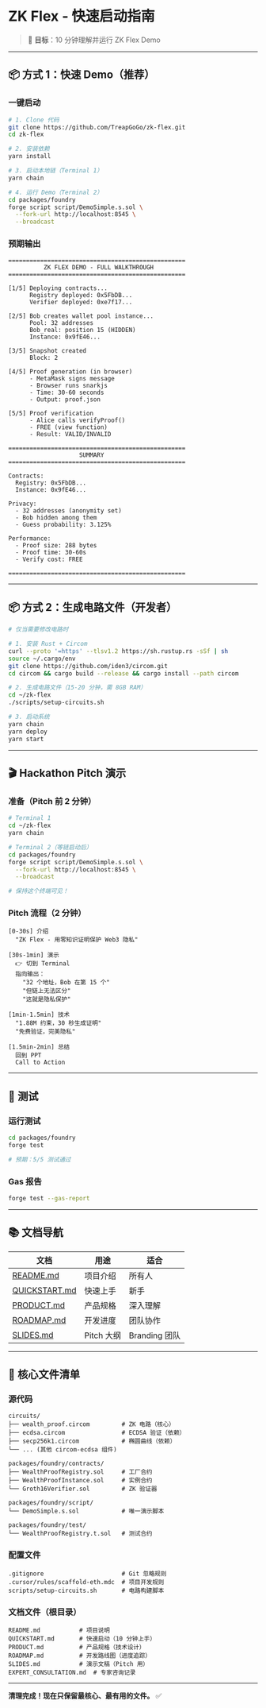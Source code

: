 # ZK Flex - 快速启动指南

> 🎯 **目标**：10 分钟理解并运行 ZK Flex Demo

---

## 📦 方式 1：快速 Demo（推荐）

### 一键启动

```bash
# 1. Clone 代码
git clone https://github.com/TreapGoGo/zk-flex.git
cd zk-flex

# 2. 安装依赖
yarn install

# 3. 启动本地链（Terminal 1）
yarn chain

# 4. 运行 Demo（Terminal 2）
cd packages/foundry
forge script script/DemoSimple.s.sol \
  --fork-url http://localhost:8545 \
  --broadcast
```

### 预期输出

```
==================================================
          ZK FLEX DEMO - FULL WALKTHROUGH        
==================================================

[1/5] Deploying contracts...
      Registry deployed: 0x5FbDB...
      Verifier deployed: 0xe7f17...

[2/5] Bob creates wallet pool instance...
      Pool: 32 addresses
      Bob_real: position 15 (HIDDEN)
      Instance: 0x9fE46...

[3/5] Snapshot created
      Block: 2

[4/5] Proof generation (in browser)
      - MetaMask signs message
      - Browser runs snarkjs
      - Time: 30-60 seconds
      - Output: proof.json

[5/5] Proof verification
      - Alice calls verifyProof()
      - FREE (view function)
      - Result: VALID/INVALID

==================================================
                    SUMMARY                       
==================================================

Contracts:
  Registry: 0x5FbDB...
  Instance: 0x9fE46...

Privacy:
  - 32 addresses (anonymity set)
  - Bob hidden among them
  - Guess probability: 3.125%

Performance:
  - Proof size: 288 bytes
  - Proof time: 30-60s
  - Verify cost: FREE

==================================================
```

---

## 📦 方式 2：生成电路文件（开发者）

```bash
# 仅当需要修改电路时

# 1. 安装 Rust + Circom
curl --proto '=https' --tlsv1.2 https://sh.rustup.rs -sSf | sh
source ~/.cargo/env
git clone https://github.com/iden3/circom.git
cd circom && cargo build --release && cargo install --path circom

# 2. 生成电路文件（15-20 分钟，需 8GB RAM）
cd ~/zk-flex
./scripts/setup-circuits.sh

# 3. 启动系统
yarn chain
yarn deploy
yarn start
```

---

## 🎬 Hackathon Pitch 演示

### 准备（Pitch 前 2 分钟）

```bash
# Terminal 1
cd ~/zk-flex
yarn chain

# Terminal 2（等链启动后）
cd packages/foundry
forge script script/DemoSimple.s.sol \
  --fork-url http://localhost:8545 \
  --broadcast

# 保持这个终端可见！
```

### Pitch 流程（2 分钟）

```
[0-30s] 介绍
  "ZK Flex - 用零知识证明保护 Web3 隐私"

[30s-1min] 演示
  👉 切到 Terminal
  指向输出：
    "32 个地址，Bob 在第 15 个"
    "但链上无法区分"
    "这就是隐私保护"

[1min-1.5min] 技术
  "1.88M 约束，30 秒生成证明"
  "免费验证，完美隐私"

[1.5min-2min] 总结
  回到 PPT
  Call to Action
```

---

## 🧪 测试

### 运行测试

```bash
cd packages/foundry
forge test

# 预期：5/5 测试通过
```

### Gas 报告

```bash
forge test --gas-report
```

---

## 📚 文档导航

| 文档 | 用途 | 适合 |
|------|------|------|
| [README.md](README.md) | 项目介绍 | 所有人 |
| [QUICKSTART.md](QUICKSTART.md) | 快速上手 | 新手 |
| [PRODUCT.md](PRODUCT.md) | 产品规格 | 深入理解 |
| [ROADMAP.md](ROADMAP.md) | 开发进度 | 团队协作 |
| [SLIDES.md](SLIDES.md) | Pitch 大纲 | Branding 团队 |

---

## 🎯 核心文件清单

### 源代码

```
circuits/
├── wealth_proof.circom         # ZK 电路（核心）
├── ecdsa.circom                # ECDSA 验证（依赖）
├── secp256k1.circom            # 椭圆曲线（依赖）
└── ... (其他 circom-ecdsa 组件)

packages/foundry/contracts/
├── WealthProofRegistry.sol     # 工厂合约
├── WealthProofInstance.sol     # 实例合约
└── Groth16Verifier.sol         # ZK 验证器

packages/foundry/script/
└── DemoSimple.s.sol            # 唯一演示脚本

packages/foundry/test/
└── WealthProofRegistry.t.sol   # 测试合约
```

### 配置文件

```
.gitignore                      # Git 忽略规则
.cursor/rules/scaffold-eth.mdc  # 项目开发规则
scripts/setup-circuits.sh       # 电路构建脚本
```

### 文档文件（根目录）

```
README.md           # 项目说明
QUICKSTART.md       # 快速启动（10 分钟上手）
PRODUCT.md          # 产品规格（技术设计）
ROADMAP.md          # 开发路线图（进度追踪）
SLIDES.md           # 演示文稿（Pitch 用）
EXPERT_CONSULTATION.md  # 专家咨询记录
```

---

**清理完成！现在只保留最核心、最有用的文件。** ✅
